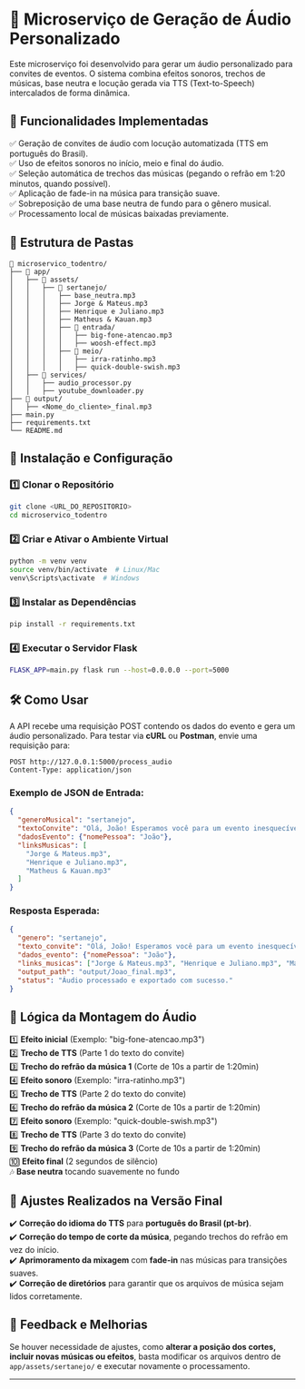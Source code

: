 # 🎵 Microserviço de Geração de Áudio Personalizado

Este microserviço foi desenvolvido para gerar um áudio personalizado para convites de eventos. O sistema combina efeitos sonoros, trechos de músicas, base neutra e locução gerada via TTS (Text-to-Speech) intercalados de forma dinâmica.

## 📌 **Funcionalidades Implementadas**

✅ Geração de convites de áudio com locução automatizada (TTS em português do Brasil).  
✅ Uso de efeitos sonoros no início, meio e final do áudio.  
✅ Seleção automática de trechos das músicas (pegando o refrão em 1:20 minutos, quando possível).  
✅ Aplicação de fade-in na música para transição suave.  
✅ Sobreposição de uma base neutra de fundo para o gênero musical.  
✅ Processamento local de músicas baixadas previamente.  

## 📂 **Estrutura de Pastas**

```
📁 microservico_todentro/
├── 📁 app/
│   ├── 📁 assets/
│   │   ├── 📁 sertanejo/
│   │   │   ├── base_neutra.mp3
│   │   │   ├── Jorge & Mateus.mp3
│   │   │   ├── Henrique e Juliano.mp3
│   │   │   ├── Matheus & Kauan.mp3
│   │   │   ├── 📁 entrada/
│   │   │   │   ├── big-fone-atencao.mp3
│   │   │   │   ├── woosh-effect.mp3
│   │   │   ├── 📁 meio/
│   │   │   │   ├── irra-ratinho.mp3
│   │   │   │   ├── quick-double-swish.mp3
│   ├── 📁 services/
│   │   ├── audio_processor.py
│   │   ├── youtube_downloader.py
├── 📁 output/
│   ├── <Nome_do_cliente>_final.mp3
├── main.py
├── requirements.txt
└── README.md
```

## 🚀 **Instalação e Configuração**

### **1️⃣ Clonar o Repositório**
```sh
git clone <URL_DO_REPOSITORIO>
cd microservico_todentro
```

### **2️⃣ Criar e Ativar o Ambiente Virtual**
```sh
python -m venv venv
source venv/bin/activate  # Linux/Mac
venv\Scripts\activate  # Windows
```

### **3️⃣ Instalar as Dependências**
```sh
pip install -r requirements.txt
```

### **4️⃣ Executar o Servidor Flask**
```sh
FLASK_APP=main.py flask run --host=0.0.0.0 --port=5000
```

## 🛠 **Como Usar**

A API recebe uma requisição POST contendo os dados do evento e gera um áudio personalizado. Para testar via **cURL** ou **Postman**, envie uma requisição para:

```
POST http://127.0.0.1:5000/process_audio
Content-Type: application/json
```

### **Exemplo de JSON de Entrada:**
```json
{
  "generoMusical": "sertanejo",
  "textoConvite": "Olá, João! Esperamos você para um evento inesquecível! No dia 15 de março, na Fazenda Boa Vista, teremos muita música e diversão.",
  "dadosEvento": {"nomePessoa": "João"},
  "linksMusicas": [
    "Jorge & Mateus.mp3",
    "Henrique e Juliano.mp3",
    "Matheus & Kauan.mp3"
  ]
}
```

### **Resposta Esperada:**
```json
{
  "genero": "sertanejo",
  "texto_convite": "Olá, João! Esperamos você para um evento inesquecível!...",
  "dados_evento": {"nomePessoa": "João"},
  "links_musicas": ["Jorge & Mateus.mp3", "Henrique e Juliano.mp3", "Matheus & Kauan.mp3"],
  "output_path": "output/Joao_final.mp3",
  "status": "Áudio processado e exportado com sucesso."
}
```

## 🎼 **Lógica da Montagem do Áudio**
1️⃣ **Efeito inicial** (Exemplo: "big-fone-atencao.mp3")  
2️⃣ **Trecho de TTS** (Parte 1 do texto do convite)  
3️⃣ **Trecho do refrão da música 1** (Corte de 10s a partir de 1:20min)  
4️⃣ **Efeito sonoro** (Exemplo: "irra-ratinho.mp3")  
5️⃣ **Trecho de TTS** (Parte 2 do texto do convite)  
6️⃣ **Trecho do refrão da música 2** (Corte de 10s a partir de 1:20min)  
7️⃣ **Efeito sonoro** (Exemplo: "quick-double-swish.mp3")  
8️⃣ **Trecho de TTS** (Parte 3 do texto do convite)  
9️⃣ **Trecho do refrão da música 3** (Corte de 10s a partir de 1:20min)  
🔟 **Efeito final** (2 segundos de silêncio)  
🎶 **Base neutra** tocando suavemente no fundo  

## 📌 **Ajustes Realizados na Versão Final**

✔️ **Correção do idioma do TTS** para **português do Brasil (pt-br)**.  
✔️ **Correção do tempo de corte da música**, pegando trechos do refrão em vez do início.  
✔️ **Aprimoramento da mixagem** com **fade-in** nas músicas para transições suaves.  
✔️ **Correção de diretórios** para garantir que os arquivos de música sejam lidos corretamente.  

## 📢 **Feedback e Melhorias**
Se houver necessidade de ajustes, como **alterar a posição dos cortes, incluir novas músicas ou efeitos**, basta modificar os arquivos dentro de `app/assets/sertanejo/` e executar novamente o processamento.

---




